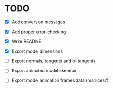 # TODO

- [x] Add conversion messages
- [x] Add proper error-checking
- [x] Write README

- [x] Export model dimensions
- [ ] Export normals, tangents and bi-tangents
- [ ] Export animated model skeleton
- [ ] Export model animation frames data (matrices?)

